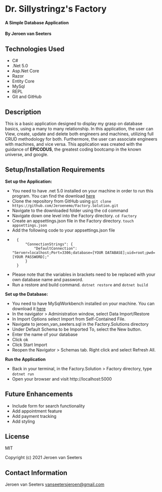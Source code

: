 # Dr. Sillystringz's Factory

#### A Simple Database Application

#### By Jeroen van Seeters

## Technologies Used

* C#
* .Net 5.0
* Asp.Net Core
* Razor
* Entity Core
* MySql
* REPL
* Git and GitHub

## Description

This is a basic application designed to display my grasp on database basics, using a many to many relationship. In this application, the user can View, create, update and delete both engineers and machines, utilizing full CRUD methodology for both. Furthermore, the user can associate engineers with machines, and vice versa. This application was created with the guidance of **EPICODUS**, the greatest coding bootcamp in the known universe, and google.

## Setup/Installation Requirements

**Set up the Application:**
* You need to have .net 5.0 installed on your machine in order to run this program. You can find the download [here](https://dotnet.microsoft.com/download/dotnet/5.0)
* Clone the repository from GitHub using `git clone https://github.com/Jeroenemo/Factory.Solution.git`
* Navigate to the downloaded folder using the cd command
* Navigate down one level into the Factory directory. `cd Factory`
* Create an appsettings.json file in the Factory directory. `touch appsettings.json`
* Add the following code to your appsettings.json file
* ```
    {
        "ConnectionStrings": {
            "DefaultConnection": "Server=localhost;Port=3306;database=[YOUR DATABASE];uid=root;pwd=[YOUR PASSWORD];"
        }
    }
* Please note that the variables in brackets need to be replaced with your own database name and password.
* Run a restore and build command. `dotnet restore` and `dotnet build`

**Set up the Database:**
* You need to have MySqlWorkbench installed on your machine. You can download it [here](https://www.mysql.com/products/workbench/)
* In the navigator > Administration window, select Data Import/Restore
* In Import Options select Import from Self-Contained File.
* Navigate to jeroen_van_seeters.sql in the Factory.Solutions directory
* Under Default Schema to be Imported To, select the New button.
* Enter the name of your database
* Click ok
* Click Start Import
* Reopen the Navigator > Schemas tab. Right click and select Refresh All. 

**Run the Application**
* Back in your terminal, in the Factory.Solution > Factory directory, type `dotnet run`
* Open your browser and visit http://localhost:5000
## Future Enhancements

* Include form for search functionality
* Add appointment feature
* Add payment tracking
* Add styling


## License

MIT

Copyright (c) 2021 Jeroen van Seeters

## Contact Information

Jeroen van Seeters vanseetersjeroen@gmail.com
